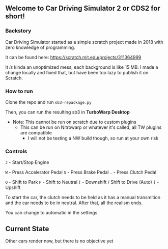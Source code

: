 ## Welcome to Car Driving Simulator 2 or CDS2 for short!

### Backstory
Car Driving Simulator started as a simple scratch project made in 2018 with zero knowledge of programming.

It can be found here: https://scratch.mit.edu/projects/311364999

It *is* kinda an unoptimized mess, each background is like 15 MB. I made a change locally and fixed that, but have been too lazy to publish it on Scratch.

### How to run

Clone the repo and run `sb3-repackage.py`

Then, you can run the resulting sb3 in **TurboWarp Desktop**
- Note: This cannot be run on scratch due to custom plugins
    - This can be run on Nitrowarp or whatever it's called, all TW plugins are compatible
        - I will not be testing a NW build though, so run at your own risk



### Controls

`J` - Start/Stop Engine

`W` - Press Accelerator Pedal
`S` - Press Brake Pedal
`.` - Press Clutch Pedal

`O` - Shift to Park
`P` - Shift to Neutral
`[` - Downshift / Shift to Drive (Auto)
`]` - Upshift

To start the car, the clutch needs to be held as it has a manual transmition and the car needs to be in neutral. After that, all the realism ends.

You can change to automatic in the settings 

## Current State
Other cars render now, but there is no objective yet